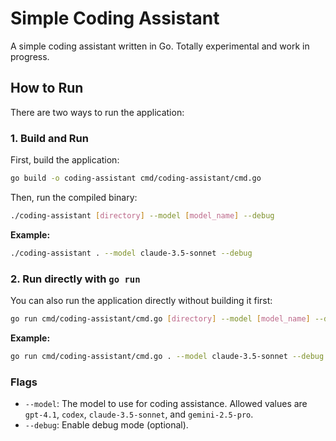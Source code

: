 # Simple Coding Assistant

A simple coding assistant written in Go. Totally experimental and work in progress.

## How to Run

There are two ways to run the application:

### 1. Build and Run

First, build the application:
```sh
go build -o coding-assistant cmd/coding-assistant/cmd.go
```

Then, run the compiled binary:
```sh
./coding-assistant [directory] --model [model_name] --debug
```

**Example:**
```sh
./coding-assistant . --model claude-3.5-sonnet --debug
```

### 2. Run directly with `go run`

You can also run the application directly without building it first:
```sh
go run cmd/coding-assistant/cmd.go [directory] --model [model_name] --debug
```

**Example:**
```sh
go run cmd/coding-assistant/cmd.go . --model claude-3.5-sonnet --debug
```

### Flags

*   `--model`: The model to use for coding assistance. Allowed values are `gpt-4.1`, `codex`, `claude-3.5-sonnet`, and `gemini-2.5-pro`.
*   `--debug`: Enable debug mode (optional).
